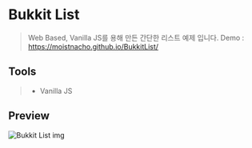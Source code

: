 # Bukkit List
> Web Based, Vanilla JS를 용해 만든 간단한 리스트 예제 입니다.    Demo : https://moistnacho.github.io/BukkitList/

## Tools
> + Vanilla JS

## Preview
![Bukkit List img](https://user-images.githubusercontent.com/59498305/98068799-7024e980-1ea0-11eb-9318-ecbafe22e313.png)
